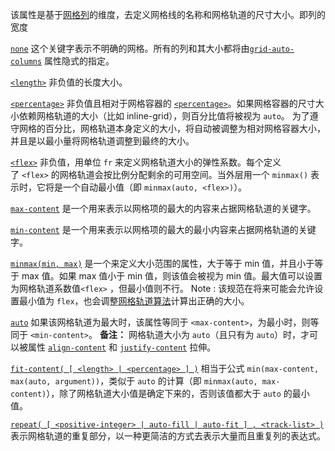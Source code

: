 该属性是基于[网格列](https://developer.mozilla.org/zh-CN/docs/Glossary/Grid_Column)的维度，去定义网格线的名称和网格轨道的尺寸大小。即列的宽度

[`none`](https://developer.mozilla.org/zh-CN/docs/Web/CSS/grid-template-columns#none)
这个关键字表示不明确的网格。所有的列和其大小都将由[`grid-auto-columns`](https://developer.mozilla.org/zh-CN/docs/Web/CSS/grid-auto-columns) 属性隐式的指定。

[`<length>`](https://developer.mozilla.org/zh-CN/docs/Web/CSS/length)
非负值的长度大小。

[`<percentage>`](https://developer.mozilla.org/zh-CN/docs/Web/CSS/percentage)
非负值且相对于网格容器的 [`<percentage>`](https://developer.mozilla.org/zh-CN/docs/Web/CSS/percentage)。如果网格容器的尺寸大小依赖网格轨道的大小（比如 inline-grid），则百分比值将被视为 `auto`。 为了遵守网格的百分比，网格轨道本身定义的大小，将自动被调整为相对网格容器大小，并且是以最小量将网格轨道调整到最终的大小。

[`<flex>`](https://developer.mozilla.org/zh-CN/docs/Web/CSS/flex_value)
非负值，用单位 `fr` 来定义网格轨道大小的弹性系数。每个定义了 `<flex>` 的网格轨道会按比例分配剩余的可用空间。当外层用一个 `minmax()` 表示时，它将是一个自动最小值（即 `minmax(auto, <flex>)`）。

[`max-content`](https://developer.mozilla.org/zh-CN/docs/Web/CSS/grid-template-columns#max-content)
是一个用来表示以网格项的最大的内容来占据网格轨道的关键字。

[`min-content`](https://developer.mozilla.org/zh-CN/docs/Web/CSS/grid-template-columns#min-content)
是一个用来表示以网格项的最大的最小内容来占据网格轨道的关键字。

[`minmax(min, max)`](https://developer.mozilla.org/zh-CN/docs/Web/CSS/minmax)
是一个来定义大小范围的属性，大于等于 min 值，并且小于等于 max 值。如果 max 值小于 min 值，则该值会被视为 min 值。最大值可以设置为网格轨道系数值`<flex>` ，但最小值则不行。
	Note : 该规范在将来可能会允许设置最小值为 `flex`，也会调整[网格轨道算法](https://www.w3.org/TR/css-grid-1/#track-sizing-algorithm)计算出正确的大小。

[`auto`](https://developer.mozilla.org/zh-CN/docs/Web/CSS/grid-template-columns#auto)
如果该网格轨道为最大时，该属性等同于 `<max-content>`，为最小时，则等同于 `<min-content>`。
	**备注：** 网格轨道大小为 `auto`（且只有为 `auto`）时，才可以被属性 [`align-content`](https://developer.mozilla.org/zh-CN/docs/Web/CSS/align-content) 和 [`justify-content`](https://developer.mozilla.org/zh-CN/docs/Web/CSS/justify-content) 拉伸。

[`fit-content( [ <length> | <percentage> ] )`](https://developer.mozilla.org/zh-CN/docs/Web/CSS/fit-content)
相当于公式 `min(max-content, max(auto, argument))`，类似于 `auto` 的计算（即 `minmax(auto, max-content)`），除了网格轨道大小值是确定下来的，否则该值都大于 `auto` 的最小值。

[`repeat( [ <positive-integer> | auto-fill | auto-fit ] , <track-list> )`](https://developer.mozilla.org/zh-CN/docs/Web/CSS/repeat)
表示网格轨道的重复部分，以一种更简洁的方式去表示大量而且重复列的表达式。